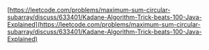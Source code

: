 [https://leetcode.com/problems/maximum-sum-circular-subarray/discuss/633401/Kadane-Algorithm-Trick-beats-100-Java-Explained](https://leetcode.com/problems/maximum-sum-circular-subarray/discuss/633401/Kadane-Algorithm-Trick-beats-100-Java-Explained)